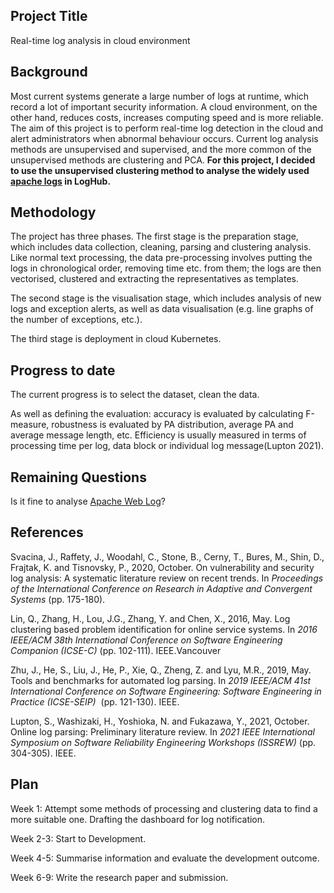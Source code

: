 ## Project Title

Real-time log analysis in cloud environment

## Background

Most current systems generate a large number of logs at runtime, which record a lot of important security information. A cloud environment, on the other hand, reduces costs, increases computing speed and is more reliable. The aim of this project is to perform real-time log detection in the cloud and alert administrators when abnormal behaviour occurs. Current log analysis methods are unsupervised and supervised, and the more common of the unsupervised methods are clustering and PCA. **For this project, I decided to use the unsupervised clustering method to analyse the widely used [apache logs](https://github.com/logpai/loghub/tree/master/Apache) in LogHub.**

## Methodology

The project has three phases. The first stage is the preparation stage, which includes data collection, cleaning, parsing and clustering analysis. Like normal text processing, the data pre-processing involves putting the logs in chronological order, removing time etc. from them; the logs are then vectorised, clustered and extracting the representatives as templates.

The second stage is the visualisation stage, which includes analysis of new logs and exception alerts, as well as data visualisation (e.g. line graphs of the number of exceptions, etc.).

The third stage is deployment in cloud Kubernetes.

## Progress to date

The current progress is to select the dataset, clean the data.

As well as defining the evaluation: accuracy is evaluated by calculating F-measure, robustness is evaluated by PA distribution, average PA and average message length, etc. Efficiency is usually measured in terms of processing time per log, data block or individual log message(Lupton 2021).

## Remaining Questions

Is it fine to analyse [Apache Web Log](https://github.com/logpai/loghub/tree/master/Apache)? 

## References

Svacina, J., Raffety, J., Woodahl, C., Stone, B., Cerny, T., Bures, M., Shin, D., Frajtak, K. and Tisnovsky, P., 2020, October. On vulnerability and security log analysis: A systematic literature review on recent trends. In *Proceedings of the International Conference on Research in Adaptive and Convergent Systems* (pp. 175-180).

Lin, Q., Zhang, H., Lou, J.G., Zhang, Y. and Chen, X., 2016, May. Log clustering based problem identification for online service systems. In *2016 IEEE/ACM 38th International Conference on Software Engineering Companion (ICSE-C)* (pp. 102-111). IEEE.Vancouver

Zhu, J., He, S., Liu, J., He, P., Xie, Q., Zheng, Z. and Lyu, M.R., 2019, May. Tools and benchmarks for automated log parsing. In *2019 IEEE/ACM 41st International Conference on Software Engineering: Software Engineering in Practice (ICSE-SEIP)*  (pp. 121-130). IEEE.

Lupton, S., Washizaki, H., Yoshioka, N. and Fukazawa, Y., 2021, October. Online log parsing: Preliminary literature review. In *2021 IEEE International Symposium on Software Reliability Engineering Workshops (ISSREW)* (pp. 304-305). IEEE.

## Plan

Week 1: Attempt some methods of processing and clustering data to find a more suitable one. Drafting the dashboard for log notification.

Week 2-3: Start to Development.

Week 4-5: Summarise information and evaluate the development outcome.

Week 6-9: Write the research paper and submission.
